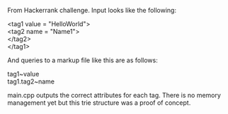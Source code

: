 From Hackerrank challenge. Input looks like the following:

\<tag1 value = "HelloWorld">\
\<tag2 name = "Name1">\
\</tag2>\
\</tag1>

And queries to a markup file like this are as follows:

tag1\~value  
tag1.tag2\~name

main.cpp outputs the correct attributes for each tag. There is no memory management yet but this trie structure was a proof of concept. 
